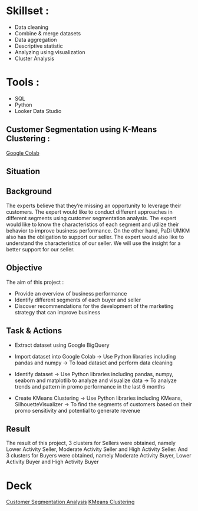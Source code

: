 # Skillset :
- Data cleaning
- Combine & merge datasets
- Data aggregation
- Descriptive statistic
- Analyzing using visualization
- Cluster Analysis

# Tools :
- SQL
- Python
- Looker Data Studio

## Customer Segmentation using K-Means Clustering :
<a href="https://colab.research.google.com/drive/1NIN4JenJYGFsQ3nptHccRqZWCZT5b30d?usp=sharing"> Google Colab </a>

## Situation

## Background
The experts believe that they’re missing an opportunity to leverage their customers. The expert would like to conduct different approaches in different segments using customer segmentation analysis. The expert would like to know the characteristics of each segment and utilize their behavior to improve business performance. On the other hand, PaDi UMKM also has the obligation to support our seller. The expert would also like to understand the characteristics of our seller. We will use the insight for a better support for our seller.

## Objective
The aim of this project :
- Provide an overview of business performance
- Identify different segments of each buyer and seller
- Discover recommendations for the development of the marketing strategy that can improve business

## Task & Actions
- Extract dataset using Google BigQuery
  
- Import dataset into Google Colab ->	Use Python libraries including pandas and numpy ->	To load dataset and perform data cleaning

- Identify dataset -> Use Python libraries including pandas, numpy, seaborn and matplotlib to analyze and visualize data	-> To analyze trends and pattern in promo performance in the last 6 months

- Create KMeans Clustering ->	Use Python libraries including KMeans, SilhouetteVisualizer	-> To find the segments of customers based on their promo sensitivity and potential to generate revenue

## Result
The result of this project, 3 clusters for Sellers were obtained, namely Lower Activity Seller, Moderate Activity Seller and High Activity Seller.
And 3 clusters for Buyers were obtained, namely Moderate Activity Buyer, Lower Activity Buyer and High Activity Buyer


# Deck
<a href="https://docs.google.com/presentation/d/1F6bQO2iyQmkftTKna6298WRj2hCkUSD2FKM6KXGJSLs/edit?usp=sharing"> Customer Segmentation Analysis</a>
<a href="https://drive.google.com/file/d/1qyLEh7ffM89JBqP5BqNBcGRthj4HR8Yf/view?usp=share_link"> KMeans Clustering</a>
